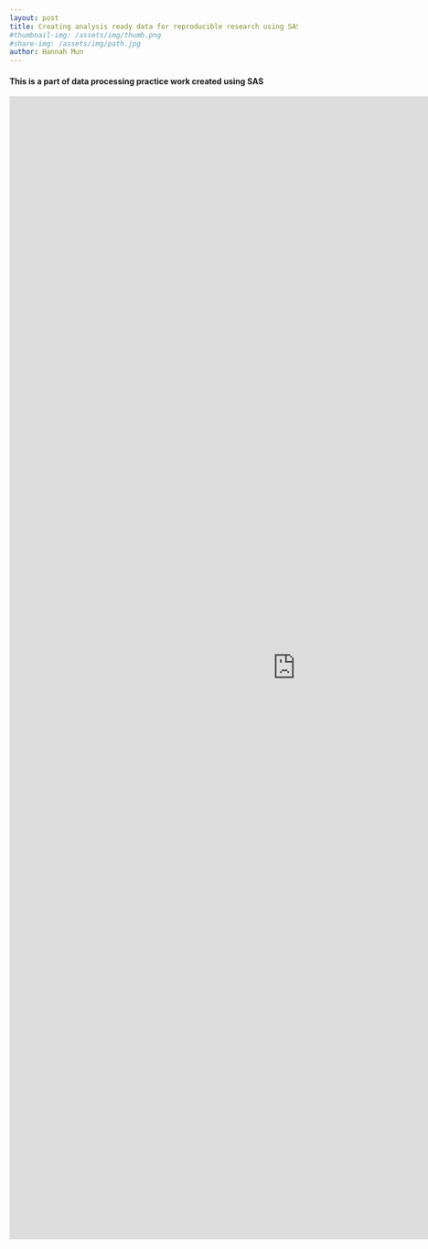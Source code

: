 ```yaml
---
layout: post
title: Creating analysis ready data for reproducible research using SAS
#thumbnail-img: /assets/img/thumb.png
#share-img: /assets/img/path.jpg
author: Hannah Mun
---
```


#### This is a part of data processing practice work created using SAS


<embed src="https://hannah-mun-05.github.io/assets/img/sas_result.pdf" width="1000" height="2000" type="application/pdf" />


